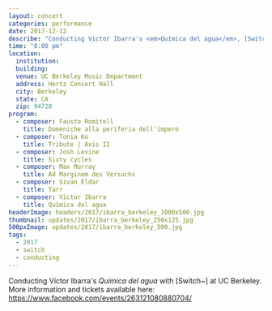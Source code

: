 ```yaml
---
layout: concert
categories: performance
date: 2017-12-12
describe: "Conducting Victor Ibarra's <em>Química del agua</em>, [Switch~ Ensemble]."
time: "8:00 pm"
location:
  institution:
  building:
  venue: UC Berkeley Music Department
  address: Hertz Concert Hall
  city: Berkeley
  state: CA
  zip: 94720
program:
  - composer: Fausto Romitell
    title: Domeniche alla periferia dell'impero
  - composer: Tonia Ko
    title: Tribute | Axis II
  - composer: Josh Levine
    title: Sixty cycles
  - composer: Max Murray
    title: Ad Marginem des Versuchs
  - composer: Sivan Eldar
    title: Tarr
  - composer: Víctor Ibarra
    title: Química del agua
headerImage: headers/2017/ibarra_berkeley_1000x500.jpg
thumbnail: updates/2017/ibarra_berkeley_250x125.jpg
500pxImage: updates/2017/ibarra_berkeley_500.jpg
tags:
  - 2017
  - switch
  - conducting
---
```


Conducting Víctor Ibarra's <em>Química del agua</em> with [Switch~] at UC Berkeley. More information and tickets available here: <a href="https://www.facebook.com/events/263121080880704/" target="blank">https://www.facebook.com/events/263121080880704/ </a>

<!-- should we have a separate field for ticket sales and time -->
